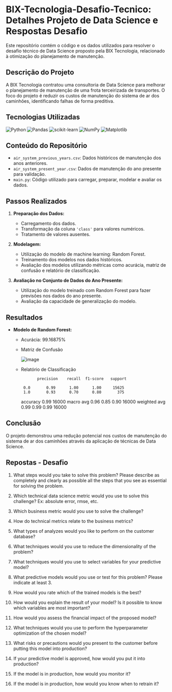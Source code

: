 # BIX-Tecnologia-Desafio-Tecnico: Detalhes Projeto de Data Science e Respostas Desafio

Este repositório contém o código e os dados utilizados para resolver o desafio técnico de Data Science proposto pela BIX Tecnologia, relacionado à otimização do planejamento de manutenção.

## Descrição do Projeto

A BIX Tecnologia contratou uma consultoria de Data Science para melhorar o planejamento de manutenção de uma frota terceirizada de transportes. O foco do projeto é reduzir os custos de manutenção do sistema de ar dos caminhões, identificando falhas de forma preditiva.

## Tecnologias Utilizadas
![Python](https://img.shields.io/badge/python-3670A0?style=for-the-badge&logo=python&logoColor=ffdd54)
![Pandas](https://img.shields.io/badge/pandas-%23150458.svg?style=for-the-badge&logo=pandas&logoColor=white)
![scikit-learn](https://img.shields.io/badge/scikit--learn-%23F7931E.svg?style=for-the-badge&logo=scikit-learn&logoColor=white)
![NumPy](https://img.shields.io/badge/numpy-%23013243.svg?style=for-the-badge&logo=numpy&logoColor=white)
![Matplotlib](https://img.shields.io/badge/Matplotlib-%23ffffff.svg?style=for-the-badge&logo=Matplotlib&logoColor=black)

## Conteúdo do Repositório

- `air_system_previous_years.csv`: Dados históricos de manutenção dos anos anteriores.
- `air_system_present_year.csv`: Dados de manutenção do ano presente para validação.
- `main.py`: Código utilizado para carregar, preparar, modelar e avaliar os dados.
  
## Passos Realizados

1. **Preparação dos Dados:**
   - Carregamento dos dados.
   - Transformação da coluna `'class'` para valores numéricos.
   - Tratamento de valores ausentes.

2. **Modelagem:**
   - Utilização do modelo de machine learning: Random Forest.
   - Treinamento dos modelos nos dados históricos.
   - Avaliação dos modelos utilizando métricas como acurácia, matriz de confusão e relatório de classificação.

3. **Avaliação no Conjunto de Dados do Ano Presente:**
   - Utilização do modelo treinado com Random Forest para fazer previsões nos dados do ano presente.
   - Avaliação da capacidade de generalização do modelo.

## Resultados
- **Modelo de Random Forest:**
  - Acurácia: 99.16875%
  - Matriz de Confusão
    
      ![image](https://github.com/EastBeng/Bix-Projeto/assets/44300759/9d24ee24-a8f9-4113-80b6-7c3fae74f2ca)
    
  - Relatório de Classificação
  
               precision    recall  f1-score   support

         0.0       0.99      1.00      1.00     15625
         1.0       0.93      0.70      0.80       375

    accuracy                           0.99     16000
   macro avg       0.96      0.85      0.90     16000
weighted avg       0.99      0.99      0.99     16000


## Conclusão

O projeto demonstrou uma redução potencial nos custos de manutenção do sistema de ar dos caminhões através da aplicação de técnicas de Data Science.

## Repostas - Desafio

1. What steps would you take to solve this problem? Please describe as completely and clearly as possible all the steps that you see as essential for solving the problem.

2. Which technical data science metric would you use to solve this challenge? Ex: absolute error, rmse, etc. 

3. Which business metric  would you use to solve the challenge?

4. How do technical metrics relate to the business metrics?

5. What types of analyzes would you like to perform on the customer database?

6. What techniques would you use to reduce the dimensionality of the problem? 

7. What techniques would you use to select variables for your predictive model?

8. What predictive models would you use or test for this problem? Please indicate at least 3.

9. How would you rate which of the trained models is the best?

10. How would you explain the result of your model? Is it possible to know which variables are most important?

11. How would you assess the financial impact of the proposed model?

12. What techniques would you use to perform the hyperparameter optimization of the chosen model?

13. What risks or precautions would you present to the customer before putting this model into production?

14. If your predictive model is approved, how would you put it into production?

15. If the model is in production, how would you monitor it?

16. If the model is in production, how would you know when to retrain it?

